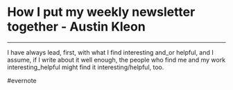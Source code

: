 # How I put my weekly newsletter together - Austin Kleon

---

I have always lead, first, with what I find interesting and_or helpful, and I assume, if I write about it well enough, the people who find me and my work interesting_helpful might find it interesting/helpful, too.

\#evernote


